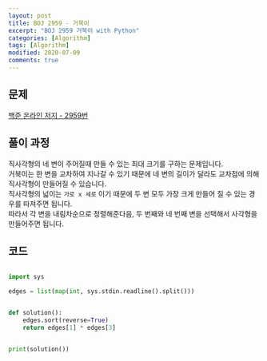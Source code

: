 ```yaml
---
layout: post
title: BOJ 2959 - 거북이
excerpt: "BOJ 2959 거북이 with Python"
categories: [Algorithm]
tags: [Algorithm]
modified: 2020-07-09
comments: true
---
```


## 문제
[백준 온라인 저지 - 2959번](https://www.acmicpc.net/problem/2959)

## 풀이 과정
직사각형의 네 변이 주어질때 만들 수 있는 최대 크기를 구하는 문제입니다. <br>
거북이는 한 변을 교차하여 지나갈 수 있기 때문에 네 변의 길이가 달라도 교차점에 의해 직사각형이 만들어질 수 있습니다. <br>
직사각형의 넓이는 `가로 x 세로` 이기 때문에 두 변 모두 가장 크게 만들어 질 수 있는 경우를 따져주면 됩니다. <br>
따라서 각 변을 내림차순으로 정렬해준다음, 두 번째와 네 번째 변을 선택해서 사각형을 만들어주면 됩니다. <br>


## 코드

~~~ python

import sys

edges = list(map(int, sys.stdin.readline().split()))


def solution():
    edges.sort(reverse=True)
    return edges[1] * edges[3]


print(solution())


~~~
